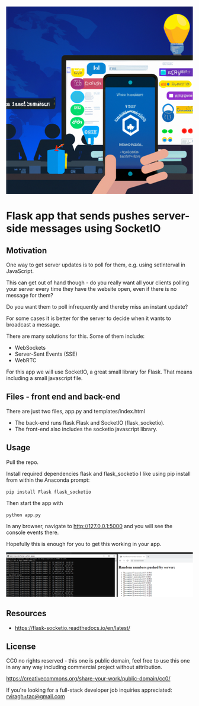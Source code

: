 ![ Banner for this app, a visualization of receiving notifications](https://raw.githubusercontent.com/robss2020/flasksocketioexample/main/banner.png "Receiving notifications")

# Flask app that sends pushes server-side messages using SocketIO

## Motivation

One way to get server updates is to poll for them, e.g. using setInterval in JavaScript.

This can get out of hand though - do you really want all your clients polling your server
every time they have the website open, even if there is no message for them?

Do you want them to poll infrequently and thereby miss an instant update?

For some cases it is better for the server to decide when it wants to broadcast a message.

There are many solutions for this.  Some of them include:

- WebSockets
- Server-Sent Events (SSE)
- WebRTC

For this app we will use SocketIO, a great small library for Flask.
That means including a small javascript file.

## Files - front end and back-end

There are just two files, app.py and templates/index.html

- The back-end runs flask Flask and SocketIO (flask_socketio).
- The front-end also includes the socketio javascript library.

## Usage

Pull the repo.


Install required dependencies flask and flask_socketio
I like using pip install from within the Anaconda prompt:

   `pip install Flask flask_socketio`

Then start the app with 

`python app.py`

In any browser, navigate to http://127.0.0.1:5000 and you will see the console events there.

Hopefully this is enough for you to get this working in your app.

![ Screenshot of the app](https://raw.githubusercontent.com/robss2020/flasksocketioexample/main/screenshot.PNG "Screenshot of the app")


## Resources

- https://flask-socketio.readthedocs.io/en/latest/


## License
CC0 no rights reserved - this one is public domain, feel free to use this one in any
any way including commercial project without attribution.

https://creativecommons.org/share-your-work/public-domain/cc0/

If you're looking for a full-stack developer job inquiries appreciated: rviragh+tao@gmail.com

